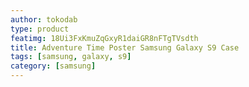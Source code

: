 ```yaml
---
author: tokodab
type: product
featimg: 18Ui3FxKmuZqGxyR1daiGR8nFTgTVsdth
title: Adventure Time Poster Samsung Galaxy S9 Case
tags: [samsung, galaxy, s9]
category: [samsung]
---
```

